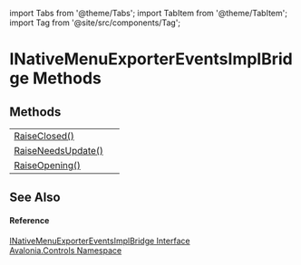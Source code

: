 import Tabs from '@theme/Tabs'; 
import TabItem from '@theme/TabItem'; 
import Tag from '@site/src/components/Tag'; 

# INativeMenuExporterEventsImplBridge Methods




## Methods
<table>
<tr>
<td><a href="M_Avalonia_Controls_INativeMenuExporterEventsImplBridge_RaiseClosed">RaiseClosed()</a></td>
<td> </td>
</tr>
<tr>
<td><a href="M_Avalonia_Controls_INativeMenuExporterEventsImplBridge_RaiseNeedsUpdate">RaiseNeedsUpdate()</a></td>
<td> </td>
</tr>
<tr>
<td><a href="M_Avalonia_Controls_INativeMenuExporterEventsImplBridge_RaiseOpening">RaiseOpening()</a></td>
<td> </td>
</tr>
</table>

## See Also


#### Reference
<a href="T_Avalonia_Controls_INativeMenuExporterEventsImplBridge">INativeMenuExporterEventsImplBridge Interface</a>  
<a href="N_Avalonia_Controls">Avalonia.Controls Namespace</a>  
